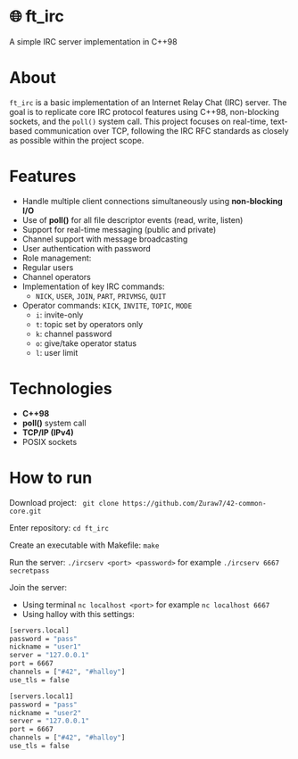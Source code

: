 # 🌐 ft_irc
A simple IRC server implementation in C++98

# About
``ft_irc`` is a basic implementation of an Internet Relay Chat (IRC) server. The goal is to replicate core IRC protocol features using C++98, non-blocking sockets, and the ``poll()`` system call. This project focuses on real-time, text-based communication over TCP, following the IRC RFC standards as closely as possible within the project scope.

# Features
- Handle multiple client connections simultaneously using **non-blocking I/O**
- Use of **poll()** for all file descriptor events (read, write, listen)
- Support for real-time messaging (public and private)
- Channel support with message broadcasting
- User authentication with password
- Role management:
- Regular users
- Channel operators
- Implementation of key IRC commands:
	- ``NICK``, ``USER``, ``JOIN``, ``PART``, ``PRIVMSG``, ``QUIT``
- Operator commands: ``KICK``, ``INVITE``, ``TOPIC``, ``MODE``
	- ``i``: invite-only
	- ``t``: topic set by operators only
	- ``k``: channel password
	- ``o``: give/take operator status
	- ``l``: user limit

# Technologies
- **C++98**
- **poll()** system call
- **TCP/IP (IPv4)**
- POSIX sockets

# How to run
Download project:
`` git clone https://github.com/Zuraw7/42-common-core.git``

Enter repository:
``cd ft_irc``

Create an executable with Makefile:
``make``

Run the server:
``./ircserv <port> <password>`` for example ``./ircserv 6667 secretpass``

Join the server:
- Using terminal ``nc localhost <port>`` for example ``nc localhost 6667``
- Using halloy with this settings:
```bash
[servers.local]
password = "pass"
nickname = "user1"
server = "127.0.0.1"
port = 6667
channels = ["#42", "#halloy"]
use_tls = false

[servers.local1]
password = "pass"
nickname = "user2"
server = "127.0.0.1"
port = 6667
channels = ["#42", "#halloy"]
use_tls = false
```
